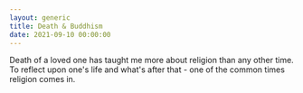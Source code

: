 ```yaml
---
layout: generic
title: Death & Buddhism
date: 2021-09-10 00:00:00
---
```

Death of a loved one has taught me more about religion than any other time. To reflect upon one's life and what's after that - one of the common times religion comes in.